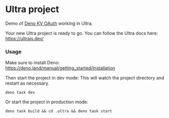 # Ultra project

Demo of [Deno KV OAuth](https://deno.land/x/deno_kv_oauth) working in Ultra.

Your new Ultra project is ready to go. You can follow the Ultra docs here:
https://ultrajs.dev/

### Usage

Make sure to install Deno: https://deno.land/manual/getting_started/installation

Then start the project in dev mode:
This will watch the project directory and restart as necessary.

```
deno task dev
```

Or start the project in production mode:

```
deno task build && cd .ultra && deno task start
```
